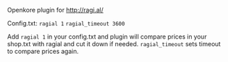 Openkore plugin for http://ragi.al/

Config.txt:
`ragial 1`
`ragial_timeout 3600`

Add `ragial 1` in your config.txt and plugin will compare prices in your shop.txt with ragial and cut it down if needed.
`ragial_timeout` sets timeout to compare prices again.
